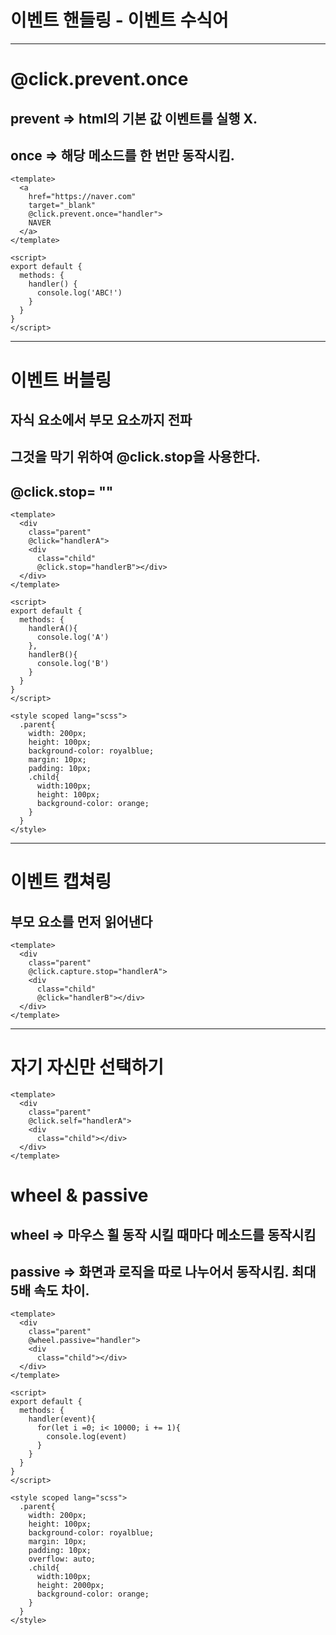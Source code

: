 # 이벤트 핸들링 - 이벤트 수식어

---

# @click.prevent.once
## prevent => html의 기본 값 이벤트를 실행 X.
## once => 해당 메소드를 한 번만 동작시킴.

```vue
<template>
  <a
    href="https://naver.com"
    target="_blank"
    @click.prevent.once="handler">
    NAVER
  </a>
</template>

<script>
export default {
  methods: {
    handler() {
      console.log('ABC!')
    }
  }
}
</script>
```

---
# 이벤트 버블링
## 자식 요소에서 부모 요소까지 전파
## 그것을 막기 위하여  @click.stop을 사용한다.
##  @click.stop= ""


```vue
<template>
  <div
    class="parent"
    @click="handlerA">
    <div
      class="child"
      @click.stop="handlerB"></div>
  </div>
</template>

<script>
export default {
  methods: {
    handlerA(){
      console.log('A')
    },
    handlerB(){
      console.log('B')
    }
  }
}
</script>

<style scoped lang="scss">
  .parent{
    width: 200px;
    height: 100px;
    background-color: royalblue;
    margin: 10px;
    padding: 10px;
    .child{
      width:100px;
      height: 100px;
      background-color: orange;
    }
  }
</style>
```
---
# 이벤트 캡쳐링
## 부모 요소를 먼저 읽어낸다 

```vue
<template>
  <div
    class="parent"
    @click.capture.stop="handlerA">
    <div
      class="child"
      @click="handlerB"></div>
  </div>
</template>

```
---

# 자기 자신만 선택하기

```vue
<template>
  <div
    class="parent"
    @click.self="handlerA">
    <div
      class="child"></div>
  </div>
</template>

```
# wheel & passive 
## wheel => 마우스 휠 동작 시킬 때마다 메소드를 동작시킴
## passive => 화면과 로직을 따로 나누어서 동작시킴. 최대 5배 속도 차이.
```vue
<template>
  <div
    class="parent"
    @wheel.passive="handler">
    <div
      class="child"></div>
  </div>
</template>

<script>
export default {
  methods: {
    handler(event){
      for(let i =0; i< 10000; i += 1){
        console.log(event)
      }
    }
  }
}
</script>

<style scoped lang="scss">
  .parent{
    width: 200px;
    height: 100px;
    background-color: royalblue;
    margin: 10px;
    padding: 10px;
    overflow: auto;
    .child{
      width:100px;
      height: 2000px;
      background-color: orange;
    }
  }
</style>
```